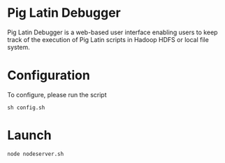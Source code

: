 Pig Latin Debugger
==================

Pig Latin Debugger is a web-based user interface enabling users to keep track of the execution of Pig Latin scripts in Hadoop HDFS or local file system.

Configuration
=============
  
To configure, please run the script 
    
    sh config.sh 
    
Launch
======

    node nodeserver.sh
